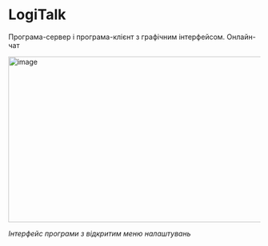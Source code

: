 # LogiTalk
Програма-сервер і програма-клієнт з графічним інтерфейсом. Онлайн-чат

<img width="594" height="332" alt="image" src="https://github.com/user-attachments/assets/b31168ef-aacf-4675-9935-72f0978d4023" />

*Інтерфейс програми з відкритим меню налаштувань*
